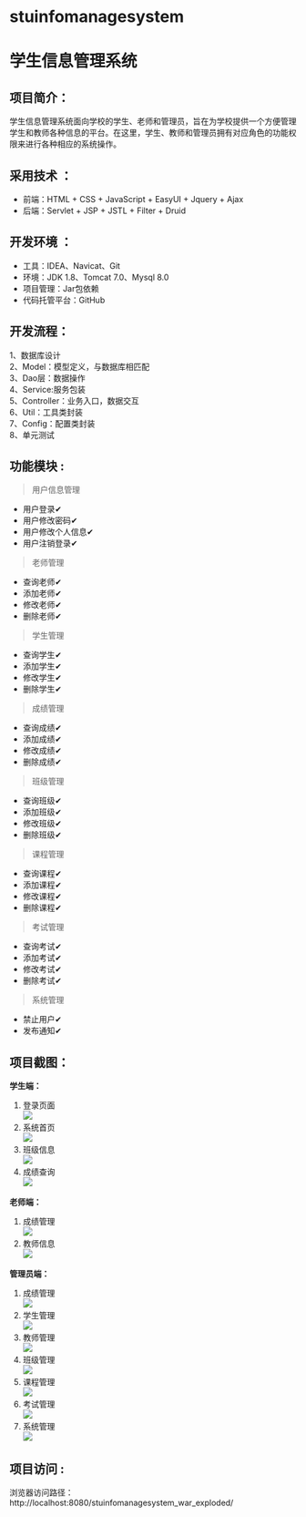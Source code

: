 # stuinfomanagesystem

# 学生信息管理系统

## 项目简介：

学生信息管理系统面向学校的学生、老师和管理员，旨在为学校提供一个方便管理学生和教师各种信息的平台。在这里，学生、教师和管理员拥有对应角色的功能权限来进行各种相应的系统操作。


## 采用技术 ： 
- 前端：HTML + CSS + JavaScript + EasyUI + Jquery + Ajax
- 后端：Servlet + JSP + JSTL + Filter + Druid

## 开发环境 ：
- 工具：IDEA、Navicat、Git
- 环境：JDK 1.8、Tomcat 7.0、Mysql 8.0
- 项目管理：Jar包依赖
- 代码托管平台：GitHub

## 开发流程：  
1、数据库设计  
2、Model：模型定义，与数据库相匹配  
3、Dao层：数据操作  
4、Service:服务包装  
5、Controller：业务入口，数据交互   
6、Util：工具类封装   
7、Config：配置类封装    
8、单元测试    


## 功能模块 :  

> 用户信息管理

- 用户登录✔
- 用户修改密码✔
- 用户修改个人信息✔
- 用户注销登录✔

> 老师管理  

- 查询老师✔
- 添加老师✔
- 修改老师✔
- 删除老师✔

> 学生管理

- 查询学生✔
- 添加学生✔
- 修改学生✔
- 删除学生✔

> 成绩管理

- 查询成绩✔
- 添加成绩✔
- 修改成绩✔
- 删除成绩✔

> 班级管理

- 查询班级✔
- 添加班级✔
- 修改班级✔
- 删除班级✔

> 课程管理

- 查询课程✔
- 添加课程✔
- 修改课程✔
- 删除课程✔

> 考试管理

- 查询考试✔
- 添加考试✔
- 修改考试✔
- 删除考试✔

> 系统管理

- 禁止用户✔
- 发布通知✔


## 项目截图：

**学生端：**

1. 登录页面  
![](https://img-blog.csdnimg.cn/20210317171332598.png?x-oss-process=image/watermark,type_ZmFuZ3poZW5naGVpdGk,shadow_10,text_aHR0cHM6Ly9ibG9nLmNzZG4ubmV0L3dlaXhpbl80MzU0ODMxMA==,size_16,color_FFFFFF,t_70)
2. 系统首页  
![](https://img-blog.csdnimg.cn/2021031717133219.png?x-oss-process=image/watermark,type_ZmFuZ3poZW5naGVpdGk,shadow_10,text_aHR0cHM6Ly9ibG9nLmNzZG4ubmV0L3dlaXhpbl80MzU0ODMxMA==,size_16,color_FFFFFF,t_70)
3. 班级信息  
![](https://img-blog.csdnimg.cn/20210317171332230.png?x-oss-process=image/watermark,type_ZmFuZ3poZW5naGVpdGk,shadow_10,text_aHR0cHM6Ly9ibG9nLmNzZG4ubmV0L3dlaXhpbl80MzU0ODMxMA==,size_16,color_FFFFFF,t_70)
3. 成绩查询  
![](https://img-blog.csdnimg.cn/2021031717133223.png?x-oss-process=image/watermark,type_ZmFuZ3poZW5naGVpdGk,shadow_10,text_aHR0cHM6Ly9ibG9nLmNzZG4ubmV0L3dlaXhpbl80MzU0ODMxMA==,size_16,color_FFFFFF,t_70)

**老师端：**

1. 成绩管理  
![](https://img-blog.csdnimg.cn/2021031717133250.png?x-oss-process=image/watermark,type_ZmFuZ3poZW5naGVpdGk,shadow_10,text_aHR0cHM6Ly9ibG9nLmNzZG4ubmV0L3dlaXhpbl80MzU0ODMxMA==,size_16,color_FFFFFF,t_70)
2. 教师信息  
![](https://img-blog.csdnimg.cn/20210317171332301.png?x-oss-process=image/watermark,type_ZmFuZ3poZW5naGVpdGk,shadow_10,text_aHR0cHM6Ly9ibG9nLmNzZG4ubmV0L3dlaXhpbl80MzU0ODMxMA==,size_16,color_FFFFFF,t_70)

**管理员端：**

1. 成绩管理  
![](https://img-blog.csdnimg.cn/20210317155841703.png?x-oss-process=image/watermark,type_ZmFuZ3poZW5naGVpdGk,shadow_10,text_aHR0cHM6Ly9ibG9nLmNzZG4ubmV0L3dlaXhpbl80MzU0ODMxMA==,size_16,color_FFFFFF,t_70)
2. 学生管理  
![](https://img-blog.csdnimg.cn/20210317171332331.png?x-oss-process=image/watermark,type_ZmFuZ3poZW5naGVpdGk,shadow_10,text_aHR0cHM6Ly9ibG9nLmNzZG4ubmV0L3dlaXhpbl80MzU0ODMxMA==,size_16,color_FFFFFF,t_70)
3. 教师管理  
![](https://img-blog.csdnimg.cn/20210317171332329.png?x-oss-process=image/watermark,type_ZmFuZ3poZW5naGVpdGk,shadow_10,text_aHR0cHM6Ly9ibG9nLmNzZG4ubmV0L3dlaXhpbl80MzU0ODMxMA==,size_16,color_FFFFFF,t_70)
4. 班级管理  
![](https://img-blog.csdnimg.cn/20210317172559881.png?x-oss-process=image/watermark,type_ZmFuZ3poZW5naGVpdGk,shadow_10,text_aHR0cHM6Ly9ibG9nLmNzZG4ubmV0L3dlaXhpbl80MzU0ODMxMA==,size_16,color_FFFFFF,t_70)
5. 课程管理  
![](https://img-blog.csdnimg.cn/20210317171332308.png?x-oss-process=image/watermark,type_ZmFuZ3poZW5naGVpdGk,shadow_10,text_aHR0cHM6Ly9ibG9nLmNzZG4ubmV0L3dlaXhpbl80MzU0ODMxMA==,size_16,color_FFFFFF,t_70)
6. 考试管理  
![](https://img-blog.csdnimg.cn/20210317171332234.png?x-oss-process=image/watermark,type_ZmFuZ3poZW5naGVpdGk,shadow_10,text_aHR0cHM6Ly9ibG9nLmNzZG4ubmV0L3dlaXhpbl80MzU0ODMxMA==,size_16,color_FFFFFF,t_70)
7. 系统管理  
![](https://img-blog.csdnimg.cn/20210317171332324.png?x-oss-process=image/watermark,type_ZmFuZ3poZW5naGVpdGk,shadow_10,text_aHR0cHM6Ly9ibG9nLmNzZG4ubmV0L3dlaXhpbl80MzU0ODMxMA==,size_16,color_FFFFFF,t_70)


## 项目访问 :  
浏览器访问路径：http://localhost:8080/stuinfomanagesystem_war_exploded/
